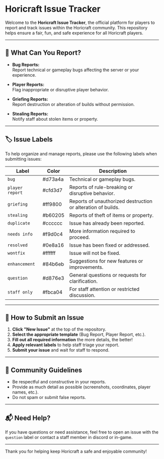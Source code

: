 # Horicraft Issue Tracker

Welcome to the **Horicraft Issue Tracker**, the official platform for players to report and track issues within the Horicraft community. This repository helps ensure a fair, fun, and safe experience for all Horicraft players.

---

## 🚩 What Can You Report?

- **Bug Reports:**  
  Report technical or gameplay bugs affecting the server or your experience.

- **Player Reports:**  
  Flag inappropriate or disruptive player behavior.

- **Griefing Reports:**  
  Report destruction or alteration of builds without permission.

- **Stealing Reports:**  
  Notify staff about stolen items or property.

---

## 🏷️ Issue Labels

To help organize and manage reports, please use the following labels when submitting issues:

| Label           | Color     | Description                                                        |
|-----------------|-----------|--------------------------------------------------------------------|
| `bug`           | #d73a4a   | Technical or gameplay bugs.                                        |
| `player report` | #cfd3d7   | Reports of rule-breaking or disruptive behavior.                   |
| `griefing`      | #ff9800   | Reports of unauthorized destruction or alteration of builds.       |
| `stealing`      | #b60205   | Reports of theft of items or property.                             |
| `duplicate`     | #cccccc   | Issue has already been reported.                                   |
| `needs info`    | #f9d0c4   | More information required to proceed.                              |
| `resolved`      | #0e8a16   | Issue has been fixed or addressed.                                 |
| `wontfix`       | #ffffff   | Issue will not be fixed.                                           |
| `enhancement`   | #84b6eb   | Suggestions for new features or improvements.                      |
| `question`      | #d876e3   | General questions or requests for clarification.                   |
| `staff only`    | #fbca04   | For staff attention or restricted discussion.                      |

---

## 📝 How to Submit an Issue

1. **Click "New Issue"** at the top of the repository.
2. **Select the appropriate template** (Bug Report, Player Report, etc.).
3. **Fill out all required information** the more details, the better!
4. **Apply relevant labels** to help staff triage your report.
5. **Submit your issue** and wait for staff to respond.

---

## 👥 Community Guidelines

- Be respectful and constructive in your reports.
- Provide as much detail as possible (screenshots, coordinates, player names, etc.).
- Do not spam or submit false reports.

---

## 📬 Need Help?

If you have questions or need assistance, feel free to open an issue with the `question` label or contact a staff member in discord or in-game.

---

Thank you for helping keep Horicraft a safe and enjoyable community!
